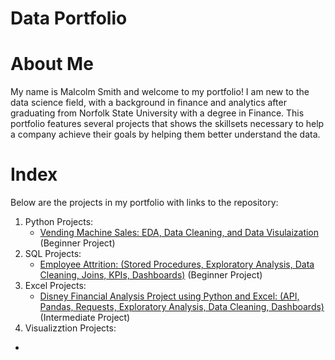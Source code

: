 # Data Portfolio

# About Me
My name is Malcolm Smith and welcome to my portfolio! I am new to the data science field, with a background in finance and analytics after graduating from Norfolk State University with a degree in Finance. This portfolio features several projects that shows the skillsets necessary to help a company achieve their goals by helping them better understand the data. 

# Index
Below are the projects in my portfolio with links to the repository:
1. Python Projects:
   * [Vending Machine Sales: EDA, Data Cleaning, and Data Visulaization](https://github.com/MalcolmQSmith/VendingMachineSales) (Beginner Project)
2. SQL Projects:
   * [Employee Attrition: (Stored Procedures, Exploratory Analysis, Data Cleaning, Joins, KPIs, Dashboards)](https://github.com/MalcolmQSmith/EmployeeAttrition) (Beginner Project)
3. Excel Projects:
   * [Disney Financial Analysis Project using Python and Excel: (API, Pandas, Requests, Exploratory Analysis, Data Cleaning, Dashboards)](https://github.com/MalcolmQSmith/DisneyFinancialAnalysis) (Intermediate Project)
4. Visualizztion Projects:
  * 
